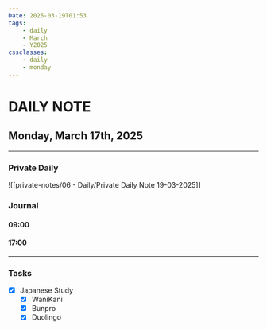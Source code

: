 ```yaml
---
Date: 2025-03-19T01:53
tags:
    - daily
    - March
    - Y2025
cssclasses:
    - daily
    - monday
---
```

# DAILY NOTE
## Monday, March 17th, 2025
***
### Private Daily

![[private-notes/06 - Daily/Private Daily Note 19-03-2025]]

### Journal

#### 09:00

#### 17:00

***
### Tasks
- [x] Japanese Study
    - [x] WaniKani
    - [x] Bunpro
    - [x] Duolingo